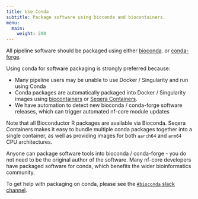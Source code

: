 ```yaml
---
title: Use Conda
subtitle: Package software using bioconda and biocontainers.
menu:
  main:
    weight: 200
---
```


All pipeline software should be packaged using either [bioconda](https://bioconda.github.io/).
or [conda-forge](https://conda-forge.org/).

Using conda for software packaging is strongly preferred because:

- Many pipeline users may be unable to use Docker / Singularity and run using Conda
- Conda packages are automatically packaged into Docker / Singularity images using [biocontainers](https://biocontainers.pro/) or [Seqera Containers](https://seqera.io/containers/).
- We have automation to detect new bioconda / conda-forge software releases, which can trigger automated nf-core module updates

Note that all Bioconductor R packages are available via Bioconda.
Seqera Containers makes it easy to bundle multiple conda packages together into a single container,
as well as providing images for both `aarch64` and `arm64` CPU architectures.

Anyone can package software tools into bioconda / conda-forge - you do not need to be
the original author of the software.
Many nf-core developers have packaged software for conda, which benefits the wider bioinformatics community.

To get help with packaging on conda, please see the [`#bioconda` slack channel](https://nfcore.slack.com/archives/CM46YC6BZ).
